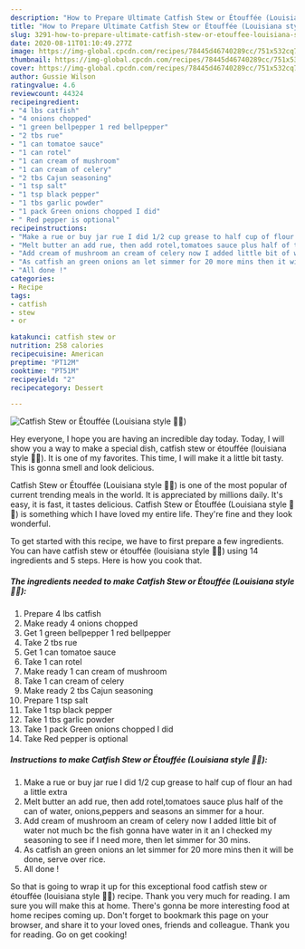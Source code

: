```yaml
---
description: "How to Prepare Ultimate Catfish Stew or Étouffée (Louisiana style 🐊🦞)"
title: "How to Prepare Ultimate Catfish Stew or Étouffée (Louisiana style 🐊🦞)"
slug: 3291-how-to-prepare-ultimate-catfish-stew-or-etouffee-louisiana-style
date: 2020-08-11T01:10:49.277Z
image: https://img-global.cpcdn.com/recipes/78445d46740289cc/751x532cq70/catfish-stew-or-etouffee-louisiana-style-🐊🦞-recipe-main-photo.jpg
thumbnail: https://img-global.cpcdn.com/recipes/78445d46740289cc/751x532cq70/catfish-stew-or-etouffee-louisiana-style-🐊🦞-recipe-main-photo.jpg
cover: https://img-global.cpcdn.com/recipes/78445d46740289cc/751x532cq70/catfish-stew-or-etouffee-louisiana-style-🐊🦞-recipe-main-photo.jpg
author: Gussie Wilson
ratingvalue: 4.6
reviewcount: 44324
recipeingredient:
- "4 lbs catfish"
- "4 onions chopped"
- "1 green bellpepper 1 red bellpepper"
- "2 tbs rue"
- "1 can tomatoe sauce"
- "1 can rotel"
- "1 can cream of mushroom"
- "1 can cream of celery"
- "2 tbs Cajun seasoning"
- "1 tsp salt"
- "1 tsp black pepper"
- "1 tbs garlic powder"
- "1 pack Green onions chopped I did"
- " Red pepper is optional"
recipeinstructions:
- "Make a rue or buy jar rue I did 1/2 cup grease to half cup of flour an had a little extra"
- "Melt butter an add rue, then add rotel,tomatoes sauce plus half of the can of water, onions,peppers and seasons an simmer for a hour."
- "Add cream of mushroom an cream of celery now I added little bit of water not much bc the fish gonna have water in it an I checked my seasoning to see if I need more, then let simmer for 30 mins."
- "As catfish an green onions an let simmer for 20 more mins then it will be done, serve over rice."
- "All done !"
categories:
- Recipe
tags:
- catfish
- stew
- or

katakunci: catfish stew or 
nutrition: 258 calories
recipecuisine: American
preptime: "PT12M"
cooktime: "PT51M"
recipeyield: "2"
recipecategory: Dessert

---
```



![Catfish Stew or Étouffée (Louisiana style 🐊🦞)](https://img-global.cpcdn.com/recipes/78445d46740289cc/751x532cq70/catfish-stew-or-etouffee-louisiana-style-🐊🦞-recipe-main-photo.jpg)

Hey everyone, I hope you are having an incredible day today. Today, I will show you a way to make a special dish, catfish stew or étouffée (louisiana style 🐊🦞). It is one of my favorites. This time, I will make it a little bit tasty. This is gonna smell and look delicious.

Catfish Stew or Étouffée (Louisiana style 🐊🦞) is one of the most popular of current trending meals in the world. It is appreciated by millions daily. It's easy, it is fast, it tastes delicious. Catfish Stew or Étouffée (Louisiana style 🐊🦞) is something which I have loved my entire life. They're fine and they look wonderful.




To get started with this recipe, we have to first prepare a few ingredients. You can have catfish stew or étouffée (louisiana style 🐊🦞) using 14 ingredients and 5 steps. Here is how you cook that.

<!--inarticleads1-->

##### The ingredients needed to make Catfish Stew or Étouffée (Louisiana style 🐊🦞):

1. Prepare 4 lbs catfish
1. Make ready 4 onions chopped
1. Get 1 green bellpepper 1 red bellpepper
1. Take 2 tbs rue
1. Get 1 can tomatoe sauce
1. Take 1 can rotel
1. Make ready 1 can cream of mushroom
1. Take 1 can cream of celery
1. Make ready 2 tbs Cajun seasoning
1. Prepare 1 tsp salt
1. Take 1 tsp black pepper
1. Take 1 tbs garlic powder
1. Take 1 pack Green onions chopped I did
1. Take  Red pepper is optional




<!--inarticleads2-->

##### Instructions to make Catfish Stew or Étouffée (Louisiana style 🐊🦞):

1. Make a rue or buy jar rue I did 1/2 cup grease to half cup of flour an had a little extra
1. Melt butter an add rue, then add rotel,tomatoes sauce plus half of the can of water, onions,peppers and seasons an simmer for a hour.
1. Add cream of mushroom an cream of celery now I added little bit of water not much bc the fish gonna have water in it an I checked my seasoning to see if I need more, then let simmer for 30 mins.
1. As catfish an green onions an let simmer for 20 more mins then it will be done, serve over rice.
1. All done !




So that is going to wrap it up for this exceptional food catfish stew or étouffée (louisiana style 🐊🦞) recipe. Thank you very much for reading. I am sure you will make this at home. There's gonna be more interesting food at home recipes coming up. Don't forget to bookmark this page on your browser, and share it to your loved ones, friends and colleague. Thank you for reading. Go on get cooking!
